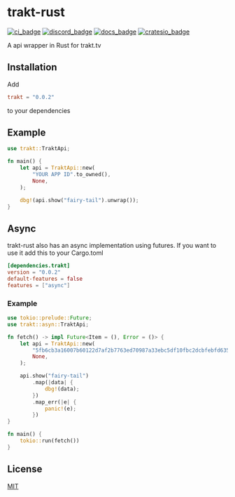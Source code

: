 # trakt-rust

[![ci_badge]][ci] [![discord_badge]][discord] [![docs_badge]][docs] [![cratesio_badge]][cratesio]

A api wrapper in Rust for trakt.tv

## Installation

Add
```toml
trakt = "0.0.2"
```
to your dependencies

## Example

```rust
use trakt::TraktApi;

fn main() {
    let api = TraktApi::new(
        "YOUR APP ID".to_owned(),
        None,
    );

    dbg!(api.show("fairy-tail").unwrap());
}
```

## Async

trakt-rust also has an async implementation using futures. If you want to use it add this to your Cargo.toml

```toml
[dependencies.trakt]
version = "0.0.2"
default-features = false
features = ["async"]
```

### Example

```rust
use tokio::prelude::Future;
use trakt::asyn::TraktApi;

fn fetch() -> impl Future<Item = (), Error = ()> {
    let api = TraktApi::new(
        "5fb6cb3a16007b60122d7af2b7763ed70987a33ebc5df10fbc2dcbfebfd635fa".to_owned(),
        None,
    );

    api.show("fairy-tail")
        .map(|data| {
            dbg!(data);
        })
        .map_err(|e| {
            panic!(e);
        })
}

fn main() {
    tokio::run(fetch())
}
```

## License

[MIT][license]

[license]: https://github.com/Lichthagel/trakt-rust/blob/master/LICENSE
[discord]: https://discordapp.com/invite/0pI32FvBW7M0f6A6
[discord_badge]: https://img.shields.io/discord/148103700743847936.svg?label=Discord&style=flat-square
[docs]: https://docs.rs/trakt
[docs_badge]: https://img.shields.io/badge/docs-online-5023dd.svg?style=flat-square
[cratesio]: https://crates.io/crates/trakt
[cratesio_badge]: https://img.shields.io/crates/v/trakt.svg?style=flat-square
[ci]: https://travis-ci.org/Lichthagel/trakt-rust
[ci_badge]: https://img.shields.io/travis/Lichthagel/trakt-rust.svg?style=flat-square
